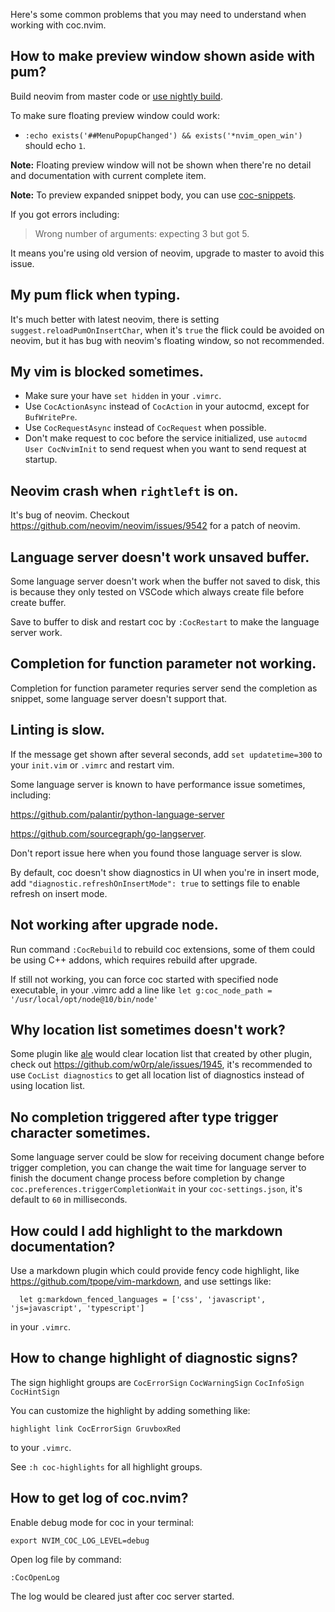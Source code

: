 Here's some common problems that you may need to understand when working with coc.nvim.

## How to make preview window shown aside with pum?

Build neovim from master code or [use nightly build](https://github.com/neovim/neovim/releases/tag/nightly).

To make sure floating preview window could work:

- `:echo exists('##MenuPopupChanged') && exists('*nvim_open_win')` should echo `1`.

**Note:** Floating preview window will not be shown when there're no detail and documentation with current complete item.

**Note:** To preview expanded snippet body, you can use [coc-snippets](https://github.com/neoclide/coc-snippets).

If you got errors including:

> Wrong number of arguments: expecting 3 but got 5.

It means you're using old version of neovim, upgrade to master to avoid this issue.

## My pum flick when typing.

It's much better with latest neovim, there is setting `suggest.reloadPumOnInsertChar`, when it's `true` the flick could be avoided on neovim, but it has bug with neovim's floating window, so not recommended.

## My vim is blocked sometimes.

* Make sure your have `set hidden` in your `.vimrc`.
* Use `CocActionAsync` instead of `CocAction` in your autocmd, except for `BufWritePre`.
* Use `CocRequestAsync` instead of `CocRequest` when possible.
* Don't make request to coc before the service initialized, use `autocmd User CocNvimInit` to send request when you want to send request at startup.

## Neovim crash when `rightleft` is on.

It's bug of neovim.  Checkout https://github.com/neovim/neovim/issues/9542 for a patch of neovim.

## Language server doesn't work unsaved buffer.

Some language server doesn't work when the buffer not saved to disk, this is because they only tested on VSCode which always create file before create buffer.

Save to buffer to disk and restart coc by `:CocRestart` to make the language server work.

## Completion for function parameter not working.

Completion for function parameter requries server send the completion as snippet, some language server doesn't support that. 

## Linting is slow.

If the message get shown after several seconds, add `set updatetime=300` to your `init.vim` or `.vimrc` and restart vim.

Some language server is known to have performance issue sometimes, including:

https://github.com/palantir/python-language-server

https://github.com/sourcegraph/go-langserver.

Don't report issue here when you found those language server is slow.

By default, coc doesn't show diagnostics in UI when you're in insert mode, 
add `"diagnostic.refreshOnInsertMode": true` to settings file to enable refresh on insert mode.

## Not working after upgrade node.

Run command `:CocRebuild` to rebuild coc extensions, some of them could be using C++ addons, which requires rebuild after upgrade.

If still not working, you can force coc started with specified node executable, in your .vimrc add a line like `let g:coc_node_path = '/usr/local/opt/node@10/bin/node'`

## Why location list sometimes doesn't work?

Some plugin like [ale](https://github.com/w0rp/ale) would clear location list that created by other plugin, check out https://github.com/w0rp/ale/issues/1945, it's recommended to use `CocList diagnostics` to get all location list of diagnostics instead of using location list.

## No completion triggered after type trigger character sometimes.

Some language server could be slow for receiving document change before trigger completion, you can change the wait time for language server to finish the document change process before completion by change `coc.preferences.triggerCompletionWait` in your `coc-settings.json`, it's default to `60` in milliseconds.

## How could I add highlight to the markdown documentation?

Use a markdown plugin which could provide fency code highlight, like https://github.com/tpope/vim-markdown, and use settings like:

```
  let g:markdown_fenced_languages = ['css', 'javascript', 'js=javascript', 'typescript']
```
in your `.vimrc`.

## How to change highlight of diagnostic signs?

The sign highlight groups are `CocErrorSign` `CocWarningSign` `CocInfoSign` `CocHintSign`

You can customize the highlight by adding something like:

``` vim
highlight link CocErrorSign GruvboxRed
```
to your `.vimrc`.

See `:h coc-highlights` for all highlight groups.

## How to get log of coc.nvim?

Enable debug mode for coc in your terminal:

```
export NVIM_COC_LOG_LEVEL=debug
```

Open log file by command:
```
:CocOpenLog
```

The log would be cleared just after coc server started.